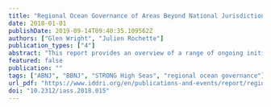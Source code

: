 ```yaml
---
title: "Regional Ocean Governance of Areas Beyond National Jurisdiction Lessons Learnt and Ways Forward"
date: 2018-01-01
publishDate: 2019-09-14T09:40:35.109562Z
authors: ["Glen Wright", "Julien Rochette"]
publication_types: ["4"]
abstract: "This report provides an overview of a range of ongoing initiatives to improve governance of ABNJ at the regional level, including: novel modalities, such as the “Collective Arrange- ment for the North-East Atlantic”, whereby the OSPAR Commission and the North East Atlantic Fisheries Commission (NEAFC) seek to strengthen cooperation between organisations with a management mandate in the region; coalition-based initiatives, such as the Sargasso Sea Commission and the Pelagos Sanctuary for Mediterranean Marine Mam- mals; and the international legal framework of the Antarctic Treaty System (ATS), under which parties have agreed to develop a representative system of MPAs and have designated the world's largest MPA in the Ross Sea. These experiences provide a number of useful lessons learnt that can facilitate further devel- opment of regional initiatives and inform the construction of an efficient and effective new international treaty. In particular, this report highlights the need for: effective mechanisms for cooperation and coordination between organisations with a management mandate in ABNJ; the role played by champions and leaders with the political will to drive the process and garner support for improved management; and the importance of developing a dynamic science-policy interface that can provide policy-relevant scientific information to decision makers and stakeholders."
featured: false
publication: ""
tags: ["ABNJ", "BBNJ", "STRONG High Seas", "regional ocean governance"]
url_pdf: "https://www.iddri.org/en/publications-and-events/report/regional-ocean-governance-areas-beyond-national-jurisdiction-lessons"
doi: "10.2312/iass.2018.015"
---
```


